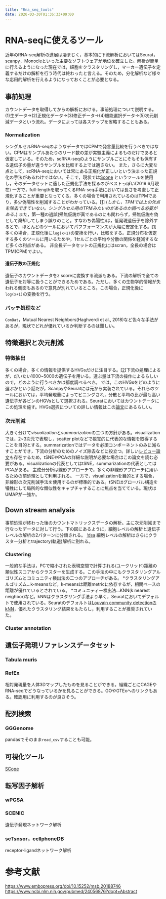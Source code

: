 ```yaml
---
title: "Rna_seq_tools"
date: 2020-03-30T01:36:33+09:00
---
```




# RNA-seqに使えるツール　
近年のRNA-seq解析の進展は凄まじく，基本的に下流解析においてはSeurat，scanpy，Monocleといった主要なソフトウェアが地位を確立した。解析が簡単に行えるようになった現在では，細胞をクラスタリングし，マーカー遺伝子を定義するだけの解析を行う時代は終わったと言える。そのため，分化解析など様々な応用的解析を行えるようになっておくことが必要となる。


## 事前処理
カウントデータを取得してからの解析における，事前処理について説明する。
(1)生データ→(2)正規化データ→(3)修正データ→(4)機能選択データ→(5)次元削減データという流れ。データによっては各ステップを省略することもある。
### Normalization
シングルセルRNA-seqのようなデータではCPMで発言量比較を行うべきではない。CPMはサンプルあたりのリード数の差が実験主義によるものだけであると仮定している。そのため，scRNA-seqのようにサンプルごとにそもそも保有する遺伝子の量が違うサンプルを比較する上では適さない。
また，さらに大変な点として，scRNA-seqにおいては常にある正規化が正しいという決まった正規化の手法があるわけではない。そこで，現状では[Scone](https://www.sciencedirect.com/science/article/abs/pii/S2405471219300808?via%3Dihub) というツールを使用し，そのデータセットに適した正規化手法を探るのがベストっぽい(2019 6月現在)
一方で，full-lengthを取ってくるRNA-seq手法においては長さを考慮して正規化することが重要となってくる。多くの場合で利用されているのはTPMであり，多少偽陽性を削減することがわかっている。[[1]](https://www.nature.com/articles/nmeth.4612)
(*しかし，TPMでは上の欠点を除去できていない。シングルセル用のTPMみたいのがあるのか調べる必要がある。*)
また，第一種の過誤(帰無仮説が真であるのにも関わらず，帰無仮説を偽として棄却してしまう誤りのこと。すなわち偽陽性)は，低発現遺伝子を除外するとで，ほとんどのツールにおいてパフフォーマンスが大幅に安定化する。[[1]](https://www.nature.com/articles/nmeth.4612)
多くの場合，正規化後に`log(x+1)`の変換を行い，比較をする。正規分布を仮定する多くのツールに用いるためや，1セルごとの平均や分散の関係を軽減するなど多くの利点がある。
非全長データセットの正規化にはscran，全長の場合はTPM(CPM)でよい。

#### 遺伝子数の正規化
遺伝子のカウントデータをz scoreに変換する流派もある。下流の解析で全ての遺伝子を対等に扱うことができるためである。ただし，多くの生物学的情報が失われる側面もあるので意見が別れているところ。この場合，正規化後に`log(x+1)`の変換を行う。

### バッチ処理など
`ComBat`，Mutual Nearest Neighbors(Haghverdi et al., 2018)など色々な手法があるが，現状でどれが優れているか判断するのは難しい。

## 特徴選択と次元削減
### 特徴抽出
多くの場合，多くの情報を提供するHVGsだけに注目する。[[2]](https://www.ncbi.nlm.nih.gov/pubmed/24056876?dopt=Abstract)下流の処理によるが，だいたい1000~5000の遺伝子を用いる。選ぶ量は下流の操作によるらしいので，どのように行うべきかは都度調べるべき。
では，このHVGsをどのように選ぶかという話だが，ScanpyやSeuratには元から実装されている。それらのツールにおいては，平均発現量によってビニングされ，分散と平均の比が最も高い遺伝子が各ビンのHGVsとして選択される。Seuratにおいてはカウントデータにこの処理を施す。HVGs選択についての詳しい情報はこの[論文](https://academic.oup.com/bib/article/20/4/1583/4898116)にあるらしい。

### 次元削減
大きく分けて*visualization*と*summarization*の二つの方針がある。visualizationでは，2~3次元で表現し，scatter plotなどで視覚的に代表的な情報を取得することを目的とする。summarizationではデータを必須コンポーネントのみに減らすことができ，下流の分析のためのノイズ除去などに役立つ。詳しい[レビュー論文](https://www.sciencedirect.com/science/article/pii/S2452310017301877)も存在するため，tSNEやPCAの詳細な説明が必要な場合はこの論文を読む必要がある。visualizationの代表としてはtSNE，summarizationの代表としてはPCAがある。
主成分分析は線形アプローチで，多くの非線形アプローチに用いるための前処理として利用される。
一方で，visualizationを目的とする場合，非線形の次元削減手法を使用するのが標準的である。tSNEはグローバル構造を犠牲にして局所的な類似性をキャプチャすることに焦点を当てている。現状はUMAPが一強か。　


## Down stream analysis
事前処理が終わった後のカウントマトリックスデータの解析。主に次元削減まで行なったデータに対して行う。下の図にあるように，細胞レベルの解析と遺伝子レベルの解析の2パターンに分類される。
[!dsa](https://www.embopress.org/cms/asset/9ab3954e-cec2-48c6-b8c7-b3f51ced79ff/msb188746-fig-0005-m.jpg)
細胞レベルの解析はさらにクラスター分析とtrajectory(軌道)解析に別れる。

### Clustering
一般的な手法は，PCで縮小された表現空間で計算される(ユークリッド)距離の類似性スコアからクラスターを生成する。この手法の中にもクラスタリングアルゴリズムとコミュニティ検出法の二つのアプローチがある。
*クラスタリングアルゴリズム…k-meansなど。k-meansは距離metricに依存するが，相関ベースの距離が優れているとされている。
*コミュニティー検出法…KNN(k nearest neighbor)など。kNNはクラスタリング手法より早く，Seuratにおいてデフォルトで使用されている。Seuratのデフォルトは[Louvain community detectionのkNN](https://iopscience.iop.org/article/10.1088/1742-5468/2008/10/P10008/meta)，優れたクラスタリング結果をもたらし，利用することが推奨されていた。

### Cluster annotation


## 遺伝子発現リファレンスデータセット
### Tabula muris
### RefEx
相対発現量を人体3Dマップしたものを見ることができる。組織ごとにCAGEやRNA-seqでどうなっているかを見ることができる。GOやGTExへのリンクもある。確認用に利用するのが良さそう。

## 配列検索
### GGGenome
pandasでそのまま`read_csv`することも可能。

## 可視化ツール　
[SCope](http://scope.aertslab.org/#/363ee765-464b-40c7-98e6-daba8a91a956/*/welcome)

## 転写因子解析
### wPGSA
### SCENIC
遺伝子発現ネットワーク解析

### scTsnsor，cellphoneDB
receptor-ligandネットワーク解析　

# 参考文献　
https://www.embopress.org/doi/10.15252/msb.20188746
https://www.ncbi.nlm.nih.gov/pubmed/24056876?dopt=Abstract

